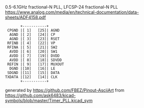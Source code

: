 0.5-6.1GHz fractional-N PLL, LFCSP-24
fractional-N PLL
https://www.analog.com/media/en/technical-documentation/data-sheets/ADF4158.pdf


	       +-----------+
	 CPGND |[ 1]   [25]| AGND
	  AGND |[ 2]   [24]| CP
	  AGND |[ 3]   [23]| RSET
	 RFINB |[ 4]   [22]| VP
	 RFINA |[ 5]   [21]| SW2
	  AVDD |[ 6]   [20]| SW1
	  AVDD |[ 7]   [19]| DVDD
	  AVDD |[ 8]   [18]| SDVDD
	 REFIN |[ 9]   [17]| MUXOUT
	  DGND |[10]   [16]| LE
	 SDGND |[11]   [15]| DATA
	TXDATA |[12]   [14]| CLK
	       +-----------+


generated by https://github.com/FBEZ/Pinout-AsciiArt from https://github.com/ask6483/kicad-symbols/blob/master/Timer_PLL.kicad_sym
